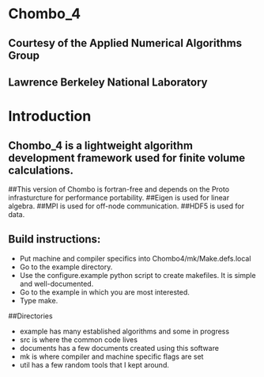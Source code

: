 # Chombo_4
## Courtesy of the Applied Numerical Algorithms Group
## Lawrence Berkeley National Laboratory

# Introduction
## Chombo_4 is a lightweight algorithm development framework used for finite volume calculations.
##This version of Chombo is fortran-free and depends on the Proto infrasturcture
for performance portability.
##Eigen is used for linear algebra.
##MPI is used for
off-node communication.
##HDF5 is used for data.

## Build instructions:
* Put machine and compiler specifics into Chombo4/mk/Make.defs.local
* Go to the example directory.
* Use the configure.example python script to create makefiles. It is simple and well-documented.
* Go to the example in which you are most interested.
* Type make.

##Directories
* example has many established algorithms and some in progress
* src is where the common code lives
* documents has a few documents created using this software
* mk  is where compiler and machine specific flags are set
* util has a few random tools that I kept around.

